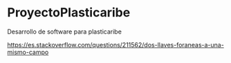 # ProyectoPlasticaribe
Desarrollo de software para plasticaribe

https://es.stackoverflow.com/questions/211562/dos-llaves-foraneas-a-una-mismo-campo

